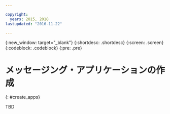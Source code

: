 ```yaml
---

copyright:
  years: 2015, 2018
lastupdated: "2016-11-22"

---
```


{:new_window: target="_blank"}
{:shortdesc: .shortdesc}
{:screen: .screen}
{:codeblock: .codeblock}
{:pre: .pre}

# メッセージング・アプリケーションの作成 
{: #create_apps}

TBD

<!-- begin STAGING ONLY -->

<!-- end STAGING ONLY -->

